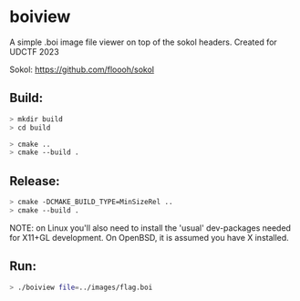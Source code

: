 # boiview

A simple .boi image file viewer on top of the sokol headers.
Created for UDCTF 2023

Sokol: https://github.com/floooh/sokol

## Build:

```bash
> mkdir build
> cd build

> cmake ..
> cmake --build .
```

## Release:

```bash
> cmake -DCMAKE_BUILD_TYPE=MinSizeRel ..
> cmake --build .
```

NOTE: on Linux you'll also need to install the 'usual' dev-packages needed for X11+GL development. On OpenBSD, it is assumed you have X installed.

## Run:

```bash
> ./boiview file=../images/flag.boi
```
